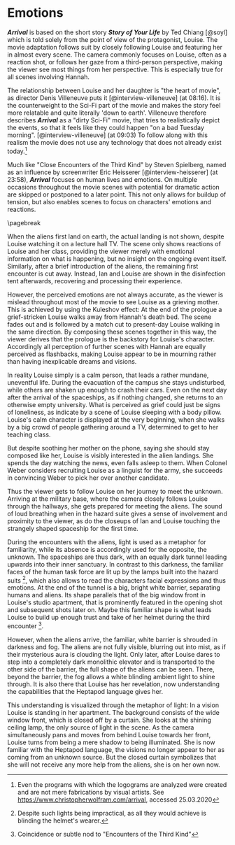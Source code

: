 # Emotions
___Arrival___ is based on the short story ___Story of Your Life___ by Ted Chiang [@soyl] which is told solely from the point of view of the protagonist, Louise.
The movie adaptation follows suit by closely following Louise and featuring her in almost every scene.
The camera commonly focuses on Louise, often as a reaction shot, or follows her gaze from a third-person perspective, making the viewer see most things from her perspective.
This is especially true for all scenes involving Hannah.

The relationship between Louise and her daughter is "the heart of movie", as director Denis Villeneuve puts it [@interview-villeneuve] (at 08:16).
It is the counterweight to the Sci-Fi part of the movie and makes the story feel more relatable and quite literally 'down to earth'.
Villeneuve therefore describes ___Arrival___ as a "dirty Sci-Fi" movie, that tries to realistically depict the events, so that it feels like they could happen "on a bad Tuesday morning". [@interview-villeneuve] (at 09:03)
To follow along with this realism the movie does not use any technology that does not already exist today.[^scripts]

Much like "Close Encounters of the Third Kind" by Steven Spielberg, named as an influence by screenwriter Eric Heisserer [@interview-heisserer] (at 23:58), ___Arrival___ focuses on human lives and emotions.
On multiple occasions throughout the movie scenes with potential for dramatic action are skipped or postponed to a later point.
This not only allows for buildup of tension, but also enables scenes to focus on characters' emotions and reactions.

\pagebreak

When the aliens first land on earth, the actual landing is not shown, despite Louise watching it on a lecture hall TV.
The scene only shows reactions of Louise and her class, providing the viewer merely with emotional information on what is happening, but no insight on the ongoing event itself.
Similarly, after a brief introduction of the aliens, the remaining first encounter is cut away.
Instead, Ian and Louise are shown in the disinfection tent afterwards, recovering and processing their experience.

However, the perceived emotions are not always accurate, as the viewer is mislead throughout most of the movie to see Louise as a grieving mother.
This is achieved by using the Kuleshov effect:
At the end of the prologue a grief-stricken Louise walks away from Hannah's death bed.
The scene fades out and is followed by a match cut to present-day Louise walking in the same direction.
By composing these scenes together in this way, the viewer derives that the prologue is the backstory for Louise's character.
Accordingly all perception of further scenes with Hannah are equally perceived as flashbacks, making Louise appear to be in mourning rather than having inexplicable dreams and visions.

In reality Louise simply is a calm person, that leads a rather mundane, uneventful life.
During the evacuation of the campus she stays undisturbed, while others are shaken up enough to crash their cars.
Even on the next day after the arrival of the spaceships, as if nothing changed, she returns to an otherwise empty university.
What is perceived as grief could just be signs of loneliness, as indicate by a scene of Louise sleeping with a body pillow.
Louise's calm character is displayed at the very beginning, when she walks by a big crowd of people gathering around a TV, determined to get to her teaching class.

But despite soothing her mother on the phone, saying she should stay composed like her, Louise is visibly interested in the alien landings.
She spends the day watching the news, even falls asleep to them.
When Colonel Weber considers recruiting Louise as a linguist for the army, she succeeds in convincing Weber to pick her over another candidate.

Thus the viewer gets to follow Louise on her journey to meet the unknown.
Arriving at the military base, where the camera closely follows Louise through the hallways, she gets prepared for meeting the aliens.
The sound of loud breathing when in the hazard suite gives a sense of involvement and proximity to the viewer, as do the closeups of Ian and Louise touching the strangely shaped spaceship for the first time.

During the encounters with the aliens, light is used as a metaphor for familiarity, while its absence is accordingly used for the opposite, the unknown.
The spaceships are thus dark, with an equally dark tunnel leading upwards into their inner sanctuary.
In contrast to this darkness, the familiar faces of the human task force are lit up by the lamps built into the hazard suits [^helmets], which also allows to read the characters facial expressions and thus emotions.
At the end of the tunnel is a big, bright white barrier, separating humans and aliens.
Its shape parallels that of the big window front in Louise's studio apartment, that is prominently featured in the opening shot and subsequent shots later on.
Maybe this familiar shape is what leads Louise to build up enough trust and take of her helmet during the third encounter [^third].

However, when the aliens arrive, the familiar, white barrier is shrouded in darkness and fog.
The aliens are not fully visible, blurring out into mist, as if their mysterious aura is clouding the light.
Only later, after Louise dares to step into a completely dark monolithic elevator and is transported to the other side of the barrier, the full shape of the aliens can be seen.
There, beyond the barrier, the fog allows a white blinding ambient light to shine through.
It is also there that Louise has her revelation, now understanding the capabilities that the Heptapod language gives her.

This understanding is visualized through the metaphor of light:
In a vision Louise is standing in her apartment.
The background consists of the wide window front, which is closed off by a curtain.
She looks at the shining ceiling lamp, the only source of light in the scene.
As the camera simultaneously pans and moves from behind Louise towards her front, Louise turns from being a mere shadow to being illuminated.
She is now familiar with the Heptapod language, the visions no longer appear to her as coming from an unknown source.
But the closed curtain symbolizes that she will not receive any more help from the aliens, she is on her own now.


[^scripts]: Even the programs with which the logograms are analyzed were created and are not mere fabrications by visual artists. See
https://www.christopherwolfram.com/arrival, accessed 25.03.2020
[^helmets]: Despite such lights being impractical, as all they would achieve is blinding the helmet's wearer.
[^third]: Coincidence or subtle nod to "Encounters of the Third Kind"
